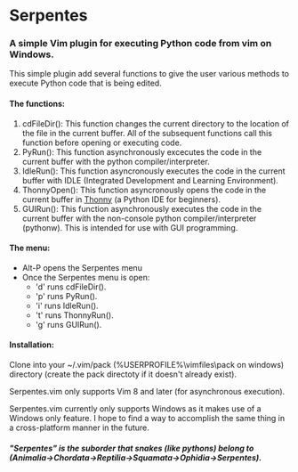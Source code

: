 # Serpentes
### A simple Vim plugin for executing Python code from vim on Windows.

This simple plugin add several functions to give the user various methods to execute Python code that is being edited.

#### The functions:
1. cdFileDir(): This function changes the current directory to the location of the file in the current buffer.  All of the subsequent functions call this function before opening or executing code.
1. PyRun(): This function asynchronously excecutes the code in the current buffer with the python compiler/interpreter.
1. IdleRun(): This function asyncronously executes the code in the current buffer with IDLE (Integrated Development and Learning Environment).
1. ThonnyOpen(): This function asyncronously opens the code in the current buffer in [Thonny](http://thonny.org/) (a Python IDE for beginners).
1. GUIRun(): This function asynchronously executes the code in the current buffer with the non-console python compiler/interpreter (pythonw).  This is intended for use with GUI programming.

#### The menu:
- Alt-P opens the Serpentes menu
- Once the Serpentes menu is open:
  - 'd' runs cdFileDir().
  - 'p' runs PyRun().
  - 'i' runs IdleRun().
  - 't' runs ThonnyRun().
  - 'g' runs GUIRun().

#### Installation:
Clone into your ~/.vim/pack (%USERPROFILE%\vimfiles\pack on windows) directory (create the pack directoty if it doesn't already exist).
  
  Serpentes.vim only supports Vim 8 and later (for asynchronous execution).

  Serpentes.vim currently only supports Windows as it makes use of a Windows only feature. I hope to find a way to accomplish the same thing in a cross-platform manner in the future.


##### "Serpentes" is the suborder that snakes (like pythons) belong to (Animalia->Chordata->Reptilia->Squamata->Ophidia->Serpentes).
